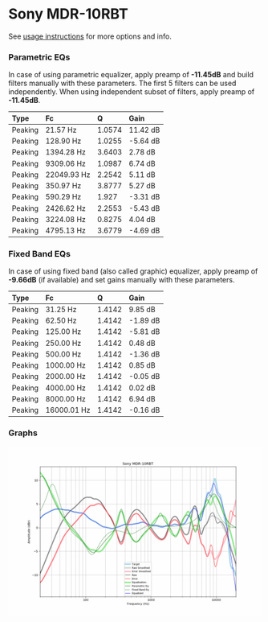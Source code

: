 # Sony MDR-10RBT
See [usage instructions](https://github.com/jaakkopasanen/AutoEq#usage) for more options and info.

### Parametric EQs
In case of using parametric equalizer, apply preamp of **-11.45dB** and build filters manually
with these parameters. The first 5 filters can be used independently.
When using independent subset of filters, apply preamp of **-11.45dB**.

| Type    | Fc          |      Q | Gain     |
|:--------|:------------|:-------|:---------|
| Peaking | 21.57 Hz    | 1.0574 | 11.42 dB |
| Peaking | 128.90 Hz   | 1.0255 | -5.64 dB |
| Peaking | 1394.28 Hz  | 3.6403 | 2.78 dB  |
| Peaking | 9309.06 Hz  | 1.0987 | 6.74 dB  |
| Peaking | 22049.93 Hz | 2.2542 | 5.11 dB  |
| Peaking | 350.97 Hz   | 3.8777 | 5.27 dB  |
| Peaking | 590.29 Hz   | 1.927  | -3.31 dB |
| Peaking | 2426.62 Hz  | 2.2553 | -5.43 dB |
| Peaking | 3224.08 Hz  | 0.8275 | 4.04 dB  |
| Peaking | 4795.13 Hz  | 3.6779 | -4.69 dB |

### Fixed Band EQs
In case of using fixed band (also called graphic) equalizer, apply preamp of **-9.66dB**
(if available) and set gains manually with these parameters.

| Type    | Fc          |      Q | Gain     |
|:--------|:------------|:-------|:---------|
| Peaking | 31.25 Hz    | 1.4142 | 9.85 dB  |
| Peaking | 62.50 Hz    | 1.4142 | -1.89 dB |
| Peaking | 125.00 Hz   | 1.4142 | -5.81 dB |
| Peaking | 250.00 Hz   | 1.4142 | 0.48 dB  |
| Peaking | 500.00 Hz   | 1.4142 | -1.36 dB |
| Peaking | 1000.00 Hz  | 1.4142 | 0.85 dB  |
| Peaking | 2000.00 Hz  | 1.4142 | -0.05 dB |
| Peaking | 4000.00 Hz  | 1.4142 | 0.02 dB  |
| Peaking | 8000.00 Hz  | 1.4142 | 6.94 dB  |
| Peaking | 16000.01 Hz | 1.4142 | -0.16 dB |

### Graphs
![](./Sony%20MDR-10RBT.png)